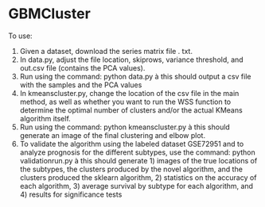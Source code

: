 # GBMCluster

To use:
1. Given a dataset, download the series matrix file . txt.
2. In data.py, adjust the file location, skiprows, variance threshold, and out.csv file (contains
the PCA values).
3. Run using the command: python data.py à this should output a csv file with the samples
and the PCA values
4. In kmeanscluster.py, change the location of the csv file in the main method, as well as
whether you want to run the WSS function to determine the optimal number of clusters
and/or the actual KMeans algorithm itself.
5. Run using the command: python kmeanscluster.py à this should generate an image of
the final clustering and elbow plot.
6. To validate the algorithm using the labeled dataset GSE72951 and to analyze prognosis
for the different subtypes, use the command: python validationrun.py à this should
generate 1) images of the true locations of the subtypes, the clusters produced by the
novel algorithm, and the clusters produced the sklearn algorithm, 2) statistics on the
accuracy of each algorithm, 3) average survival by subtype for each algorithm, and 4)
results for significance tests

